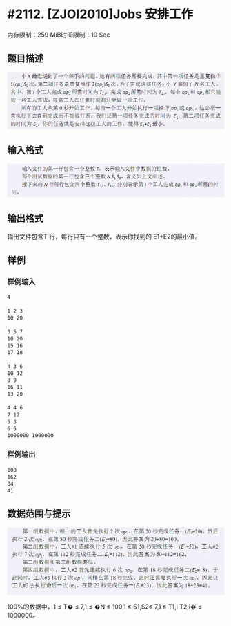 # #2112. [ZJOI2010]Jobs 安排工作

内存限制：259 MiB时间限制：10 Sec

## 题目描述

![](images/2112_1.jpg)

## 输入格式

![](images/2112_2.jpg)

## 输出格式

输出文件包含T 行，每行只有一个整数，表示你找到的 E1+E2的最小值。 

## 样例

### 样例输入

    
    4 
     
    1 2 3 
    10 20 
     
    3 5 7 
    10 20 
    15 16 
    17 18 
     
    4 3 6 
    10 12 
    8 9 
    16 11 
    13 20 
     
    4 4 6 
    7 12 
    5 3 
    6 5 
    1000000 1000000 
    

### 样例输出

    
    100 
    162 
    84 
    41 
    

## 数据范围与提示

![](images/2112_3.jpg) 


100%的数据中，1 ≤ T&#56391; ≤ 7,1 ≤ &#55349;N ≤ 100,1 ≤ S1,S2≤ 7,1 ≤ T1,i T2,i&#56406; ≤ 1000000。 
